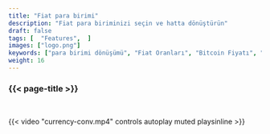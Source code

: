 ```yaml
---
title: "Fiat para birimi"
description: "Fiat para biriminizi seçin ve hatta dönüştürün"
draft: false
tags: [  "Features",  ]
images: ["logo.png"]
keywords: ["para birimi dönüşümü", "Fiat Oranları", "Bitcoin Fiyatı", "döviz kurları"]
weight: 16
---
```


### {{< page-title >}} 
<!-- {{< page-description >}}  -->

<br>


{{< video "currency-conv.mp4" controls  autoplay muted playsinline >}}